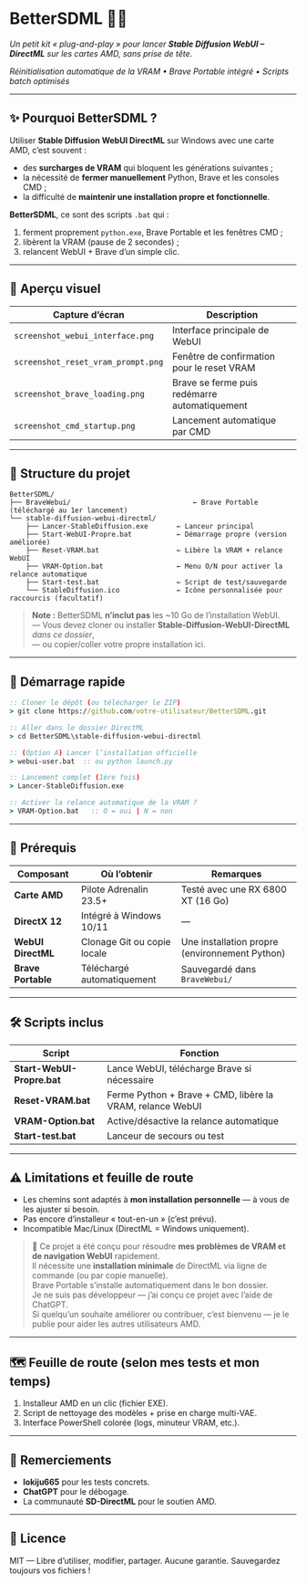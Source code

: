 
# BetterSDML 👥‍💻

*Un petit kit « plug-and-play » pour lancer ****Stable Diffusion WebUI – DirectML**** sur les cartes AMD, sans prise de tête.*

*Réinitialisation automatique de la VRAM • Brave Portable intégré • Scripts batch optimisés*

---

## ✨ Pourquoi BetterSDML ?

Utiliser **Stable Diffusion WebUI DirectML** sur Windows avec une carte AMD, c’est souvent :

- des **surcharges de VRAM** qui bloquent les générations suivantes ;
- la nécessité de **fermer manuellement** Python, Brave et les consoles CMD ;
- la difficulté de **maintenir une installation propre et fonctionnelle**.

**BetterSDML**, ce sont des scripts `.bat` qui :

1. ferment proprement `python.exe`, Brave Portable et les fenêtres CMD ;
2. libèrent la VRAM (pause de 2 secondes) ;
3. relancent WebUI + Brave d’un simple clic.

---

## 📸 Aperçu visuel

| Capture d’écran                              | Description                                   |
|---------------------------------------------|-----------------------------------------------|
| `screenshot_webui_interface.png`            | Interface principale de WebUI                 |
| `screenshot_reset_vram_prompt.png`          | Fenêtre de confirmation pour le reset VRAM    |
| `screenshot_brave_loading.png`              | Brave se ferme puis redémarre automatiquement |
| `screenshot_cmd_startup.png`                | Lancement automatique par CMD                 |

---

## 📁 Structure du projet

```
BetterSDML/
├── BraveWebui/                              ← Brave Portable (téléchargé au 1er lancement)
└── stable-diffusion-webui-directml/
    ├── Lancer-StableDiffusion.exe       ← Lanceur principal
    ├── Start-WebUI-Propre.bat           ← Démarrage propre (version améliorée)
    ├── Reset-VRAM.bat                   ← Libère la VRAM + relance WebUI
    ├── VRAM-Option.bat                  ← Menu O/N pour activer la relance automatique
    ├── Start-test.bat                   ← Script de test/sauvegarde
    └── StableDiffusion.ico              ← Icône personnalisée pour raccourcis (facultatif)
```

> **Note :** BetterSDML **n’inclut pas** les ~10 Go de l’installation WebUI.  
> — Vous devez cloner ou installer **Stable-Diffusion-WebUI-DirectML** *dans ce dossier*,  
> — ou copier/coller votre propre installation ici.

---

## 🚀 Démarrage rapide

```bat
:: Cloner le dépôt (ou télécharger le ZIP)
> git clone https://github.com/votre-utilisateur/BetterSDML.git

:: Aller dans le dossier DirectML
> cd BetterSDML\stable-diffusion-webui-directml

:: (Option A) Lancer l’installation officielle
> webui-user.bat  :: ou python launch.py

:: Lancement complet (1ère fois)
> Lancer-StableDiffusion.exe

:: Activer la relance automatique de la VRAM ?
> VRAM-Option.bat   :: O = oui | N = non
```

---

## 🔧 Prérequis

| Composant          | Où l’obtenir                | Remarques                                       |
| ------------------ | --------------------------- | ----------------------------------------------- |
| **Carte AMD**      | Pilote Adrenalin 23.5+      | Testé avec une RX 6800 XT (16 Go)               |
| **DirectX 12**     | Intégré à Windows 10/11     | —                                               |
| **WebUI DirectML** | Clonage Git ou copie locale | Une installation propre (environnement Python)  |
| **Brave Portable** | Téléchargé automatiquement  | Sauvegardé dans `BraveWebui/`                   |

---

## 🛠 Scripts inclus

| Script                     | Fonction                                                  |
|---------------------------|------------------------------------------------------------|
| **Start-WebUI-Propre.bat** | Lance WebUI, télécharge Brave si nécessaire               |
| **Reset-VRAM.bat**         | Ferme Python + Brave + CMD, libère la VRAM, relance WebUI |
| **VRAM-Option.bat**        | Active/désactive la relance automatique                   |
| **Start-test.bat**         | Lanceur de secours ou test                                |

---

## ⚠️ Limitations et feuille de route

- Les chemins sont adaptés à **mon installation personnelle** — à vous de les ajuster si besoin.
- Pas encore d’installeur « tout-en-un » (c’est prévu).
- Incompatible Mac/Linux (DirectML = Windows uniquement).

> 🔧 Ce projet a été conçu pour résoudre **mes problèmes de VRAM et de navigation WebUI** rapidement.  
> Il nécessite une **installation minimale** de DirectML via ligne de commande (ou par copie manuelle).  
> Brave Portable s’installe automatiquement dans le bon dossier.  
> Je ne suis pas développeur — j’ai conçu ce projet avec l’aide de ChatGPT.  
> Si quelqu’un souhaite améliorer ou contribuer, c’est bienvenu — je le publie pour aider les autres utilisateurs AMD.

---

## 🗺 Feuille de route (selon mes tests et mon temps)

1. Installeur AMD en un clic (fichier EXE).
2. Script de nettoyage des modèles + prise en charge multi-VAE.
3. Interface PowerShell colorée (logs, minuteur VRAM, etc.).

---

## 🤝 Remerciements

- **lokiju665** pour les tests concrets.
- **ChatGPT** pour le débogage.
- La communauté **SD-DirectML** pour le soutien AMD.

---

## 📜 Licence

MIT — Libre d’utiliser, modifier, partager. Aucune garantie. Sauvegardez toujours vos fichiers !
